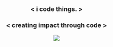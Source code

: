 ### <p align="center"> <span color="orange"><</span> i <span color="green">code</span> things. <span color="orange">></span> </p>
### <p align="center"> <span color="orange"><</span> creating impact through code <span color="orange">></span> </p>

<p align="center">
  <img src="https://github-readme-stats.vercel.app/api?username=brendanprice2003&theme=radical" />
</p>
